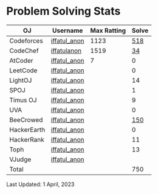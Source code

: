 # Problem Solving Stats

| OJ | Username | Max Ratting | Solve |
| -- | -------- | ----------- | ----- |
| Codeforces | [iffatul_anon](https://codeforces.com/profile/iffatul_anon)| 1123 | [518](https://github.com/iffatul-anon/CodeForces) |
| CodeChef | [iffatulanon](https://www.codechef.com/users/iffatulanon) | 1519 | [34](https://github.com/iffatul-anon/CodeChef) |
| AtCoder | [iffatul_anon](https://atcoder.jp/users/iffatul_anon) | 7 | 0 |
| LeetCode | [iffatul_anon]() |  | 0 |
| LightOJ | [iffatul_anon](https://lightoj.com/user/iffatul_anon) |  |14 |
| SPOJ | [iffatul_anon](https://www.spoj.com/myaccount/) |  | 1 |  
| Timus OJ | [iffatul_anon](https://acm.timus.ru/author.aspx?id=341829) |  | 9 |
| UVA | [iffatul_anon](https://onlinejudge.org/index.php?option=com_comprofiler&Itemid=3) |  | 0 |
| BeeCrowed | [iffatul_anon](https://www.beecrowd.com.br/judge/en/profile/639169) |  | [150](https://github.com/iffatul-anon/BeeCrowd) | 
| HackerEarth | [iffatul_anon]() |  | 0 |
| HackerRank | [iffatul_anon](https://www.hackerrank.com/iffatul_anon?hr_r=1) |  | 11 |
| Toph | [iffatul_anon](https://toph.co/u/iffatul_anon) |  | 13 |
| VJudge | [iffatul_anon](https://vjudge.net/user/iffatul_anon) |  |  |
| Total |  |  | 750 |

Last Updated: 1 April, 2023
